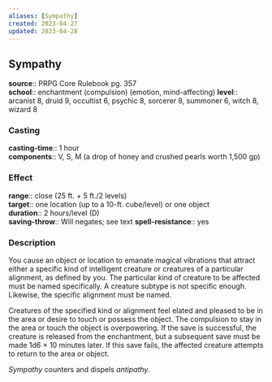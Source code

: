 ```yaml
---
aliases: [Sympathy]
created: 2023-04-27
updated: 2023-04-28
---
```


## Sympathy

**source**:: PRPG Core Rulebook pg. 357  
**school**:: enchantment (compulsion) (emotion, mind-affecting)
**level**:: arcanist 8, druid 9, occultist 6, psychic 8, sorcerer 8, summoner 6, witch 8, wizard 8

### Casting

**casting-time**:: 1 hour  
**components**:: V, S, M (a drop of honey and crushed pearls worth 1,500 gp)

### Effect

**range**:: close (25 ft. + 5 ft./2 levels)  
**target**:: one location (up to a 10-ft. cube/level) or one object  
**duration**:: 2 hours/level (D)  
**saving-throw**:: Will negates; see text
**spell-resistance**:: yes

### Description

You cause an object or location to emanate magical vibrations that attract either a specific kind of intelligent creature or creatures of a particular alignment, as defined by you. The particular kind of creature to be affected must be named specifically. A creature subtype is not specific enough. Likewise, the specific alignment must be named.  
  
Creatures of the specified kind or alignment feel elated and pleased to be in the area or desire to touch or possess the object. The compulsion to stay in the area or touch the object is overpowering. If the save is successful, the creature is released from the enchantment, but a subsequent save must be made 1d6 × 10 minutes later. If this save fails, the affected creature attempts to return to the area or object.  
  
*Sympathy* counters and dispels *antipathy*.
